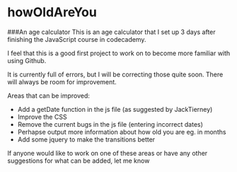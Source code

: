 # howOldAreYou
###An age calculator
This is an age calculator that I set up 3 days after finishing the JavaScript course in codecademy.

I feel that this is a good first project to work on to become more familiar with using Github.

It is currently full of errors, but I will be correcting those quite soon. There will always be room for improvement.

Areas that can be improved:
- Add a getDate function in the js file (as suggested by JackTierney)
- Improve the CSS
- Remove the current bugs in the js file (entering incorrect dates)
- Perhapse output more information about how old you are eg. in months
- Add some jquery to make the transitions better

If anyone would like to work on one of these areas or have any other suggestions for what can be added, let me know
